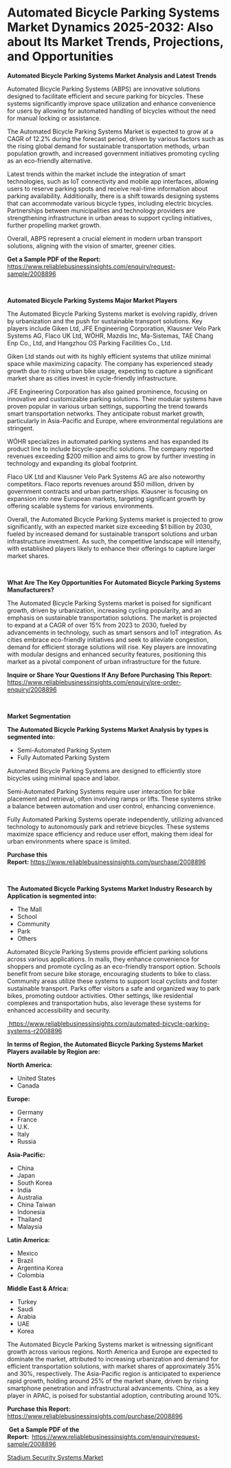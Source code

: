 <p><h1>Automated Bicycle Parking Systems Market Dynamics 2025-2032: Also about Its Market Trends, Projections, and Opportunities</h1></p><p><strong>Automated Bicycle Parking Systems Market Analysis and Latest Trends</strong></p>
<p><p>Automated Bicycle Parking Systems (ABPS) are innovative solutions designed to facilitate efficient and secure parking for bicycles. These systems significantly improve space utilization and enhance convenience for users by allowing for automated handling of bicycles without the need for manual locking or assistance. </p><p>The Automated Bicycle Parking Systems Market is expected to grow at a CAGR of 12.2% during the forecast period, driven by various factors such as the rising global demand for sustainable transportation methods, urban population growth, and increased government initiatives promoting cycling as an eco-friendly alternative. </p><p>Latest trends within the market include the integration of smart technologies, such as IoT connectivity and mobile app interfaces, allowing users to reserve parking spots and receive real-time information about parking availability. Additionally, there is a shift towards designing systems that can accommodate various bicycle types, including electric bicycles. Partnerships between municipalities and technology providers are strengthening infrastructure in urban areas to support cycling initiatives, further propelling market growth. </p><p>Overall, ABPS represent a crucial element in modern urban transport solutions, aligning with the vision of smarter, greener cities.</p></p>
<p><strong>Get a Sample PDF of the Report:&nbsp;</strong> <a href="https://www.reliablebusinessinsights.com/enquiry/request-sample/2008896?utm_campaign=3177&utm_medium=2&utm_source=Github&utm_content=ia&utm_term=29032025&utm_id=automated-bicycle-parking-systems">https://www.reliablebusinessinsights.com/enquiry/request-sample/2008896</a></p>
<p>&nbsp;</p>
<p><strong>Automated Bicycle Parking Systems Major Market Players</strong></p>
<p><p>The Automated Bicycle Parking Systems market is evolving rapidly, driven by urbanization and the push for sustainable transport solutions. Key players include Giken Ltd, JFE Engineering Corporation, Klausner Velo Park Systems AG, Flaco UK Ltd, WÖHR, Mazdis Inc, Ma-Sistemas, TAE Chang Enp Co., Ltd, and Hangzhou OS Parking Facilities Co., Ltd.</p><p>Giken Ltd stands out with its highly efficient systems that utilize minimal space while maximizing capacity. The company has experienced steady growth due to rising urban bike usage, expecting to capture a significant market share as cities invest in cycle-friendly infrastructure.</p><p>JFE Engineering Corporation has also gained prominence, focusing on innovative and customizable parking solutions. Their modular systems have proven popular in various urban settings, supporting the trend towards smart transportation networks. They anticipate robust market growth, particularly in Asia-Pacific and Europe, where environmental regulations are stringent.</p><p>WÖHR specializes in automated parking systems and has expanded its product line to include bicycle-specific solutions. The company reported revenues exceeding $200 million and aims to grow by further investing in technology and expanding its global footprint.</p><p>Flaco UK Ltd and Klausner Velo Park Systems AG are also noteworthy competitors. Flaco reports revenues around $50 million, driven by government contracts and urban partnerships. Klausner is focusing on expansion into new European markets, targeting significant growth by offering scalable systems for various environments.</p><p>Overall, the Automated Bicycle Parking Systems market is projected to grow significantly, with an expected market size exceeding $1 billion by 2030, fueled by increased demand for sustainable transport solutions and urban infrastructure investment. As such, the competitive landscape will intensify, with established players likely to enhance their offerings to capture larger market shares.</p></p>
<p>&nbsp;</p>
<p><strong>What Are The Key Opportunities For Automated Bicycle Parking Systems Manufacturers?</strong></p>
<p><p>The Automated Bicycle Parking Systems market is poised for significant growth, driven by urbanization, increasing cycling popularity, and an emphasis on sustainable transportation solutions. The market is projected to expand at a CAGR of over 15% from 2023 to 2030, fueled by advancements in technology, such as smart sensors and IoT integration. As cities embrace eco-friendly initiatives and seek to alleviate congestion, demand for efficient storage solutions will rise. Key players are innovating with modular designs and enhanced security features, positioning this market as a pivotal component of urban infrastructure for the future.</p></p>
<p><strong>Inquire or Share Your Questions If Any Before Purchasing This Report:</strong> <a href="https://www.reliablebusinessinsights.com/enquiry/pre-order-enquiry/2008896?utm_campaign=3177&utm_medium=2&utm_source=Github&utm_content=ia&utm_term=29032025&utm_id=automated-bicycle-parking-systems">https://www.reliablebusinessinsights.com/enquiry/pre-order-enquiry/2008896</a></p>
<p>&nbsp;</p>
<p><strong>Market Segmentation</strong></p>
<p><strong>The Automated Bicycle Parking Systems Market Analysis by types is segmented into:</strong></p>
<p><ul><li>Semi-Automated Parking System</li><li>Fully Automated Parking System</li></ul></p>
<p><p>Automated Bicycle Parking Systems are designed to efficiently store bicycles using minimal space and labor. </p><p>Semi-Automated Parking Systems require user interaction for bike placement and retrieval, often involving ramps or lifts. These systems strike a balance between automation and user control, enhancing convenience.</p><p>Fully Automated Parking Systems operate independently, utilizing advanced technology to autonomously park and retrieve bicycles. These systems maximize space efficiency and reduce user effort, making them ideal for urban environments where space is limited.</p></p>
<p><strong>Purchase this Report:&nbsp;</strong><a href="https://www.reliablebusinessinsights.com/purchase/2008896?utm_campaign=3177&utm_medium=2&utm_source=Github&utm_content=ia&utm_term=29032025&utm_id=automated-bicycle-parking-systems">https://www.reliablebusinessinsights.com/purchase/2008896</a></p>
<p>&nbsp;</p>
<p><strong>The Automated Bicycle Parking Systems Market Industry Research by Application is segmented into:</strong></p>
<p><ul><li>The Mall</li><li>School</li><li>Community</li><li>Park</li><li>Others</li></ul></p>
<p><p>Automated Bicycle Parking Systems provide efficient parking solutions across various applications. In malls, they enhance convenience for shoppers and promote cycling as an eco-friendly transport option. Schools benefit from secure bike storage, encouraging students to bike to class. Community areas utilize these systems to support local cyclists and foster sustainable transport. Parks offer visitors a safe and organized way to park bikes, promoting outdoor activities. Other settings, like residential complexes and transportation hubs, also leverage these systems for enhanced accessibility and security.</p></p>
<p><a href="https://www.reliablebusinessinsights.com/automated-bicycle-parking-systems-r2008896?utm_campaign=3177&utm_medium=2&utm_source=Github&utm_content=ia&utm_term=29032025&utm_id=automated-bicycle-parking-systems">&nbsp;https://www.reliablebusinessinsights.com/automated-bicycle-parking-systems-r2008896</a></p>
<p><strong>In terms of Region, the Automated Bicycle Parking Systems Market Players available by Region are:</strong></p>
<p>
    <p> <strong> North America: </strong>
        <ul>
            <li>United States</li>
            <li>Canada</li>
        </ul>
        </p> 
    <p> <strong> Europe: </strong>
        <ul>
            <li>Germany</li>
            <li>France</li>
            <li>U.K.</li>
            <li>Italy</li>
            <li>Russia</li>
        </ul>
        </p> 
    <p> <strong> Asia-Pacific: </strong>
        <ul>
            <li>China</li>
            <li>Japan</li>
            <li>South Korea</li>
            <li>India</li>
            <li>Australia</li>
            <li>China Taiwan</li>
            <li>Indonesia</li>
            <li>Thailand</li>
            <li>Malaysia</li>
        </ul>
        </p> 
    <p> <strong> Latin America: </strong>
        <ul>
            <li>Mexico</li>
            <li>Brazil</li>
            <li>Argentina Korea</li>
            <li>Colombia</li>
        </ul>
        </p> 
    <p> <strong> Middle East & Africa: </strong>
        <ul>
            <li>Turkey</li>
            <li>Saudi</li>
            <li>Arabia</li>
            <li>UAE</li>
            <li>Korea</li>
        </ul>
    </p>
    </p>
<p><p>The Automated Bicycle Parking Systems market is witnessing significant growth across various regions. North America and Europe are expected to dominate the market, attributed to increasing urbanization and demand for efficient transportation solutions, with market shares of approximately 35% and 30%, respectively. The Asia-Pacific region is anticipated to experience rapid growth, holding around 25% of the market share, driven by rising smartphone penetration and infrastructural advancements. China, as a key player in APAC, is poised for substantial adoption, contributing around 10%.</p></p>
<p><strong>Purchase this Report: </strong><a href="https://www.reliablebusinessinsights.com/purchase/2008896?utm_campaign=3177&utm_medium=2&utm_source=Github&utm_content=ia&utm_term=29032025&utm_id=automated-bicycle-parking-systems">https://www.reliablebusinessinsights.com/purchase/2008896</a></p>
<p>&nbsp;<strong>Get a Sample PDF of the Report:&nbsp;&nbsp;</strong><a href="https://www.reliablebusinessinsights.com/enquiry/request-sample/2008896?utm_campaign=3177&utm_medium=2&utm_source=Github&utm_content=ia&utm_term=29032025&utm_id=automated-bicycle-parking-systems">https://www.reliablebusinessinsights.com/enquiry/request-sample/2008896</a></p>
<p><strong></strong></p>
<p><p><a href="https://github.com/lefiobakali/Market-Research-Report-List-1/blob/main/stadium-security-systems-market.md?utm_campaign=3177&utm_medium=2&utm_source=Github&utm_content=ia&utm_term=29032025&utm_id=automated-bicycle-parking-systems">Stadium Security Systems Market</a></p></p>